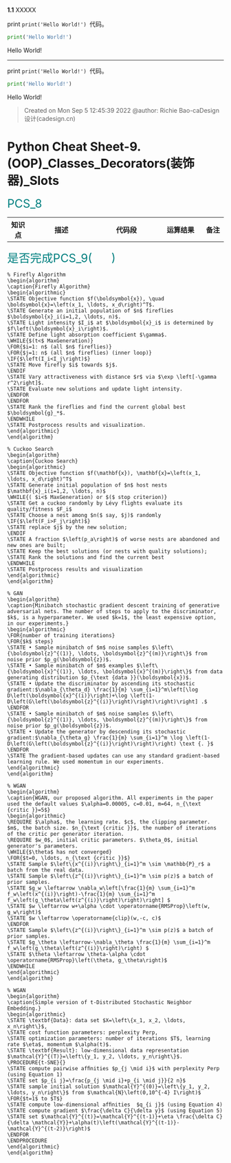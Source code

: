 <tr>
<td> 

__1.1__ XXXXX

</td>
<td>

print
`print('Hello World!') `代码。

</td>
<td>

```python
print('Hello World!') 
```

</td>
<td>

Hello World! 

</td>
<td>
</td>
</tr>


---


<tr>
<td> 

</td>
<td>

print
`print('Hello World!') `代码。

</td>
<td>

```python
print('Hello World!') 
```

</td>
<td>

Hello World! 

</td>
<td>
</td>
</tr>
















> Created on Mon Sep  5 12:45:39 2022 @author: Richie Bao-caDesign设计(cadesign.cn)

<style>
  code {
    white-space : pre-wrap !important;
    word-break: break-word;
  }
</style>

# Python Cheat Sheet-9. (OOP)_Classes_Decorators(装饰器)_Slots

<span style = "color:Teal;background-color:;font-size:20.0pt">PCS_8</span>

<table style="width:100%">
<tr>
<th style="width:10%"> 知识点 </th>
<th style="width:30%"> 描述 </th>
<th style="width:30%"> 代码段 </th> 
<th style="width:20%"> 运算结果 </th>
<th style="width:10%"> 备注</th> 
</tr>




</table>

<span style = "color:Teal;background-color:;font-size:20.0pt">是否完成PCS_9(&nbsp;&nbsp;&nbsp;&nbsp;&nbsp;&nbsp;)</span>


```algorithm
% Firefly Algorithm
\begin{algorithm}
\caption{Firefly Algorithm}
\begin{algorithmic}
\STATE Objective function $f(\boldsymbol{x}), \quad \boldsymbol{x}=\left(x_1, \ldots, x_d\right)^T$.
\STATE Generate an initial population of $n$ fireflies $\boldsymbol{x}_i(i=1,2, \ldots, n)$.
\STATE Light intensity $I_i$ at $\boldsymbol{x}_i$ is determined by $f\left(\boldsymbol{x}_i\right)$.
\STATE Define light absorption coefficient $\gamma$.
\WHILE{$(t<$ MaxGeneration)}
\FOR{$i=1: n$ (all $n$ fireflies)}
\FOR{$j=1: n$ (all $n$ fireflies) (inner loop)}
\IF{$\left(I_i<I_j\right)$}
\STATE Move firefly $i$ towards $j$.
\ENDIF
\STATE Vary attractiveness with distance $r$ via $\exp \left[-\gamma r^2\right]$.
\STATE Evaluate new solutions and update light intensity.
\ENDFOR
\ENDFOR
\STATE Rank the fireflies and find the current global best $\boldsymbol{g}_*$.
\ENDWHILE
\STATE Postprocess results and visualization.
\end{algorithmic}
\end{algorithm}
```

```algorithm
% Cuckoo Search
\begin{algorithm}
\caption{Cuckoo Search}
\begin{algorithmic}
\STATE Objective function $f(\mathbf{x}), \mathbf{x}=\left(x_1, \ldots, x_d\right)^T$
\STATE Generate initial population of $n$ host nests $\mathbf{x}_i(i=1,2, \ldots, n)$
\WHILE{( $i<$ MaxGeneration) or $($ stop criterion)}
\STATE Get a cuckoo randomly by Lévy flights evaluate its quality/fitness $F_i$
\STATE Choose a nest among $n($ say, $j)$ randomly 
\IF{$\left(F_i>F_j\right)$}
\STATE replace $j$ by the new solution;
\ENDIF
\STATE A fraction $\left(p_a\right)$ of worse nests are abandoned and new ones are built;
\STATE Keep the best solutions (or nests with quality solutions);
\STATE Rank the solutions and find the current best
\ENDWHILE
\STATE Postprocess results and visualization
\end{algorithmic}
\end{algorithm}
```


```algorithm
% GAN
\begin{algorithm}
\caption{Minibatch stochastic gradient descent training of generative adversarial nets. The number of steps to apply to the discriminator, $k$, is a hyperparameter. We used $k=1$, the least expensive option, in our experiments.}
\begin{algorithmic}
\FOR{number of training iterations}
\FOR{$k$ steps}
\STATE • Sample minibatch of $m$ noise samples $\left\{\boldsymbol{z}^{(1)}, \ldots, \boldsymbol{z}^{(m)}\right\}$ from noise prior $p_g(\boldsymbol{z})$.
\STATE • Sample minibatch of $m$ examples $\left\{\boldsymbol{x}^{(1)}, \ldots, \boldsymbol{x}^{(m)}\right\}$ from data generating distribution $p_{\text {data }}(\boldsymbol{x})$.
\STATE • Update the discriminator by ascending its stochastic gradient:$\nabla_{\theta_d} \frac{1}{m} \sum_{i=1}^m\left[\log D\left(\boldsymbol{x}^{(i)}\right)+\log \left(1-D\left(G\left(\boldsymbol{z}^{(i)}\right)\right)\right)\right] .$
\ENDFOR
\STATE • Sample minibatch of $m$ noise samples $\left\{\boldsymbol{z}^{(1)}, \ldots, \boldsymbol{z}^{(m)}\right\}$ from noise prior $p_g(\boldsymbol{z})$.
\STATE • Update the generator by descending its stochastic gradient:$\nabla_{\theta_g} \frac{1}{m} \sum_{i=1}^m \log \left(1-D\left(G\left(\boldsymbol{z}^{(i)}\right)\right)\right) \text {. }$
\ENDFOR
\STATE The gradient-based updates can use any standard gradient-based learning rule. We used momentum in our experiments.
\end{algorithmic}
\end{algorithm}
```

```algorithm
% WGAN
\begin{algorithm}
\caption{WGAN, our proposed algorithm. All experiments in the paper used the default values $\alpha=0.00005, c=0.01, m=64, n_{\text {critic }}=5$}
\begin{algorithmic}
\REQUIRE $\alpha$, the learning rate. $c$, the clipping parameter. $m$, the batch size. $n_{\text {critic }}$, the number of iterations of the critic per generator iteration.
\REQUIRE $w_0$, initial critic parameters. $\theta_0$, initial generator's parameters.
\WHILE{$\theta$ has not converged}
\FOR{$t=0, \ldots, n_{\text {critic }}$}
\STATE Sample $\left\{x^{(i)}\right\}_{i=1}^m \sim \mathbb{P}_r$ a batch from the real data.
\STATE Sample $\left\{z^{(i)}\right\}_{i=1}^m \sim p(z)$ a batch of prior samples.
\STATE $g_w \leftarrow \nabla_w\left[\frac{1}{m} \sum_{i=1}^m f_w\left(x^{(i)}\right)-\frac{1}{m} \sum_{i=1}^m f_w\left(g_\theta\left(z^{(i)}\right)\right)\right] $
\STATE $w \leftarrow w+\alpha \cdot \operatorname{RMSProp}\left(w, g_w\right)$
\STATE $w \leftarrow \operatorname{clip}(w,-c, c)$
\ENDFOR
\STATE Sample $\left\{z^{(i)}\right\}_{i=1}^m \sim p(z)$ a batch of prior samples.
\STATE $g_\theta \leftarrow-\nabla_\theta \frac{1}{m} \sum_{i=1}^m f_w\left(g_\theta\left(z^{(i)}\right)\right) $
\STATE $\theta \leftarrow \theta-\alpha \cdot \operatorname{RMSProp}\left(\theta, g_\theta\right)$
\ENDWHILE
\end{algorithmic}
\end{algorithm}
```


```algorithm
% WGAN
\begin{algorithm}
\caption{Simple version of t-Distributed Stochastic Neighbor Embedding.}
\begin{algorithmic}
\STATE \textbf{Data}: data set $X=\left\{x_1, x_2, \ldots, x_n\right\}$,
\STATE cost function parameters: perplexity Perp,
\STATE optimization parameters: number of iterations $T$, learning rate $\eta$, momentum $\alpha(t)$.
\STATE \textbf{Result}: low-dimensional data representation $\mathcal{Y}^{(T)}=\left\{y_1, y_2, \ldots, y_n\right\}$.
\PROCEDURE{t-SNE}{}
\STATE compute pairwise afﬁnities $p_{j \mid i}$ with perplexity Perp (using Equation 1)
\STATE set $p_{i j}=\frac{p_{j \mid i}+p_{i \mid j}}{2 n}$
\STATE sample initial solution $\mathcal{Y}^{(0)}=\left\{y_1, y_2, \ldots, y_n\right\}$ from $\mathcal{N}\left(0,10^{-4} I\right)$
\FOR{$t=1$ to $T$}
\STATE compute low-dimensional afﬁnities  $q_{i j}$ (using Equation 4)
\STATE compute gradient $\frac{\delta C}{\delta y}$ (using Equation 5)
\STATE set $\mathcal{Y}^{(t)}=\mathcal{Y}^{(t-1)}+\eta \frac{\delta C}{\delta \mathcal{Y}}+\alpha(t)\left(\mathcal{Y}^{(t-1)}-\mathcal{Y}^{(t-2)}\right)$
\ENDFOR
\ENDPROCEDURE
\end{algorithmic}
\end{algorithm}
```

